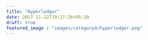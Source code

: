 ```yaml
---
title: "Hyperledger"
date: 2017-11-22T19:27:26+05:30
draft: true
featured_image : "images/category4/hyperledger.png"
---
```


